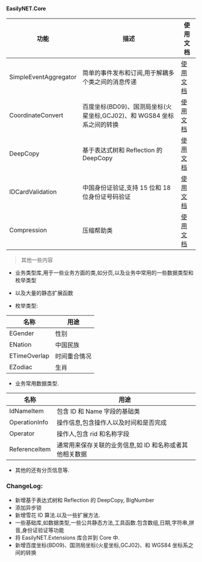#### EasilyNET.Core

| 功能                  | 描述                                                                  | 使用文档                                  |
| --------------------- | --------------------------------------------------------------------- | ----------------------------------------- |
| SimpleEventAggregator | 简单的事件发布和订阅,用于解耦多个类之间的消息传递                     | [使用文档](.\Aggregator\README.md)        |
| CoordinateConvert     | 百度坐标(BD09)、国测局坐标(火星坐标,GCJ02)、和 WGS84 坐标系之间的转换 | [使用文档](.\CoordinateConvert\README.md) |
| DeepCopy              | 基于表达式树和 Reflection 的 DeepCopy                                 | [使用文档](.\DeepCopy\README.md)          |
| IDCardValidation      | 中国身份证验证,支持 15 位和 18 位身份证号码验证                       | [使用文档](.\IDCard\README.md)            |
| Compression           | 压缩帮助类                                                            | [使用文档](.\IO\README.md)                |

> 其他一些内容

-   业务类型库,用于一些业务方面的类,如分页,以及业务中常用的一些数据类型和枚举类型
-   以及大量的静态扩展函数

-   枚举类型:

| 名称         | 用途         |
| ------------ | ------------ |
| EGender      | 性别         |
| ENation      | 中国民族     |
| ETimeOverlap | 时间重合情况 |
| EZodiac      | 生肖         |

-   业务常用数据类型.

| 名称          | 用途                                                    |
| ------------- | ------------------------------------------------------- |
| IdNameItem    | 包含 ID 和 Name 字段的基础类                            |
| OperationInfo | 操作信息,包含操作人以及时间和是否完成                   |
| Operator      | 操作人,包含 rid 和名称字段                              |
| ReferenceItem | 通常用来保存关联的业务信息,如 ID 和名称或者其他相关数据 |

-   其他的还有分页信息等.

### **ChangeLog:**

-   新增基于表达式树和 Reflection 的 DeepCopy, BigNumber
-   添加异步锁
-   新增雪花 ID 算法.以及一些扩展方法.
-   一些基础库,如数据类型,一些公共静态方法,工具函数.包含数组,日期,字符串,拼音,身份证验证等功能
-   将 EasilyNET.Extensions 库合并到 Core 中.
-   新增百度坐标(BD09)、国测局坐标(火星坐标,GCJ02)、和 WGS84 坐标系之间的转换
